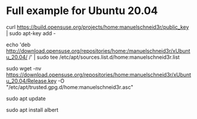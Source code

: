 # Full example for Ubuntu 20.04

curl https://build.opensuse.org/projects/home:manuelschneid3r/public_key | sudo apt-key add -

echo 'deb http://download.opensuse.org/repositories/home:/manuelschneid3r/xUbuntu_20.04/ /' | sudo tee /etc/apt/sources.list.d/home:manuelschneid3r.list

sudo wget -nv https://download.opensuse.org/repositories/home:manuelschneid3r/xUbuntu_20.04/Release.key -O "/etc/apt/trusted.gpg.d/home:manuelschneid3r.asc"

sudo apt update

sudo apt install albert
